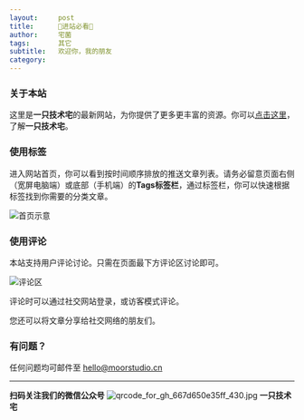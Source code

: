 ```yaml
---
layout:     post
title:      🔴进站必看🔴
author:     宅菌
tags: 		其它
subtitle:  	欢迎你，我的朋友
category:   
---
```

<!-- Start Writing Below in Markdown -->




### 关于本站

这里是**一只技术宅**的最新网站，为你提供了更多更丰富的资源。你可以[点击这里](http://moorstudio.cn/about)，了解**一只技术宅**。

### 使用标签

进入网站首页，你可以看到按时间顺序排放的推送文章列表。请务必留意页面右侧（宽屏电脑端）或底部（手机端）的**Tags标签栏**，通过标签栏，你可以快速根据标签找到你需要的分类文章。

![首页示意](http://moorstudio.cn/img/posts/guide-1.png)

### 使用评论

本站支持用户评论讨论。只需在页面最下方评论区讨论即可。

![评论区](http://moorstudio.cn/img/posts/guide-2.png)

评论时可以通过社交网站登录，或访客模式评论。

您还可以将文章分享给社交网络的朋友们。

### 有问题？

任何问题均可邮件至 [hello@moorstudio.cn](mailto:hello@moorstudio.cn)


------------

**扫码关注我们的微信公众号**
![qrcode_for_gh_667d650e35ff_430.jpg](https://ooo.0o0.ooo/2016/09/21/57e23b7e19dcd.jpg)
**一只技术宅**

